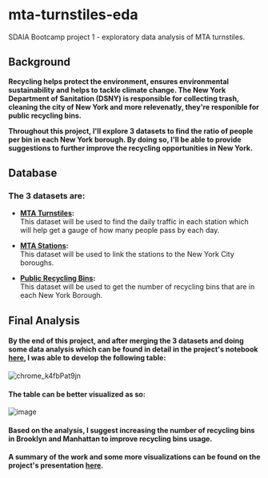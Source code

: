 # mta-turnstiles-eda
SDAIA Bootcamp project 1 - exploratory data analysis of MTA turnstiles.

## Background
<b> Recycling helps protect the environment, ensures environmental sustainability and helps to tackle climate change. The New York Department of Sanitation (DSNY) is responsible for collecting trash, cleaning the city of New York and more relevenatly, they're responible for public recycling bins. </b>

<b> Throughout this project, I'll explore 3 datasets to find the ratio of people per bin in each New York borough. By doing so, I'll be able to provide suggestions to further improve the recycling opportunities in New York. </b>

## Database
### The 3 datasets are:
* <b> [MTA Turnstiles](http://web.mta.info/developers/turnstile.html):</b> 
<br>This dataset will be used to find the daily traffic in each station which will help get a gauge of how many people pass by each day.

* <b>[MTA Stations](http://web.mta.info/developers/data/nyct/subway/Stations.csv):</b>
<br> This dataset will be used to link the stations to the New York City boroughs.
* <b>[Public Recycling Bins](https://data.cityofnewyork.us/Environment/Public-Recycling-Bins/sxx4-xhzg):</b> 
<br>This dataset will be used to get the number of recycling bins that are in each New York Borough.

## Final Analysis
#### By the end of this project, and after merging the 3 datasets and doing some data analysis which can be found in detail in the project's notebook [here](https://github.com/MeshalAlamr/nyc-recycling-bins-analysis/blob/main/nyc-recycling-bins-analysis.ipynb), I was able to develop the following table:
![chrome_k4fbPat9jn](https://user-images.githubusercontent.com/68873733/143722850-2bafe3dd-e956-47bf-b60a-799130a9ffd7.png)

#### The table can be better visualized as so:
![image](https://user-images.githubusercontent.com/68873733/143722867-0b6610f9-d358-4d5f-95be-dec40638187f.png)

#### Based on the analysis, I suggest increasing the number of recycling bins in Brooklyn and Manhattan to improve recycling bins usage.

#### A summary of the work and some more visualizations can be found on the project's presentation [here](https://github.com/MeshalAlamr/nyc-recycling-bins-analysis/blob/main/Final%20Presentation.pdf).
